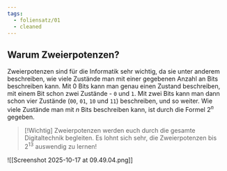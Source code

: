 ```yaml
---
tags:
  - foliensatz/01
  - cleaned
---
```


## Warum Zweierpotenzen?

Zweierpotenzen sind für die Informatik sehr wichtig, da sie unter anderem beschreiben, wie viele Zustände man mit einer gegebenen Anzahl an Bits beschreiben kann. Mit 0 Bits kann man genau einen Zustand beschreiben, mit einem Bit schon zwei Zustände - `0` und `1`. Mit zwei Bits kann man dann schon vier Zustände (`00`, `01`, `10` und `11`) beschreiben, und so weiter. Wie viele Zustände man mit $n$ Bits beschreiben kann, ist durch die Formel $2^n$ gegeben.

>[!Wichtig]
>Zweierpotenzen werden euch durch die gesamte Digitaltechnik begleiten. Es lohnt sich sehr, die Zweierpotenzen bis $2^{13}$ auswendig zu lernen!

![[Screenshot 2025-10-17 at 09.49.04.png]]